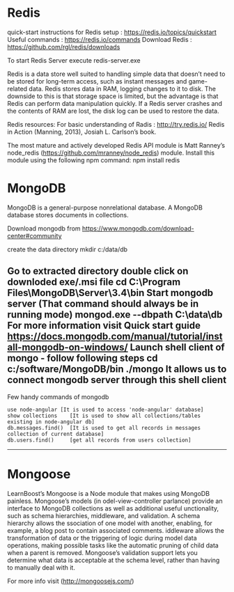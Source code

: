 # Redis
quick-start instructions for Redis setup : https://redis.io/topics/quickstart
Useful commands : https://redis.io/commands
Download Redis : https://github.com/rgl/redis/downloads

To start Redis Server execute redis-server.exe

Redis is a data store well suited to handling simple data that doesn’t need to be stored for long-term access, such as instant messages and game-related data. Redis stores data in RAM, logging changes to it to disk. The downside to this is that storage space is limited, but the advantage is that Redis can perform data manipulation quickly. If a Redis server crashes and the contents of RAM are lost, the disk log can be used to restore the data.

Redis resources:
    For basic understanding of Radis : http://try.redis.io/
    Redis in Action (Manning, 2013), Josiah L. Carlson’s book.

The most mature and actively developed Redis API module is Matt Ranney’s node_redis (https://github.com/mranney/node_redis) module. Install this module using the following npm command:
    npm install redis


# MongoDB
MongoDB is a general-purpose nonrelational database.
A MongoDB database stores documents in collections.

Download mongodb from https://www.mongodb.com/download-center#community

create the data directory
	mkdir c:/data/db
	
Go to extracted directory
	double click on downloded exe/.msi file
	cd C:\Program Files\MongoDB\Server\3.4\bin
Start mongodb server (That command should always be in running mode)
	mongod.exe --dbpath C:\data\db
For more information visit Quick start guide
	https://docs.mongodb.com/manual/tutorial/install-mongodb-on-windows/
Launch shell client of mongo - follow following steps
	cd c:/software/MongoDB/bin
	./mongo
	It allows us to connect mongodb server through this shell client
-------------------------------------------------------------
Few handy commands of mongodb

	use node-angular [It is used to access 'node-angular' database]
	show collections 	[It is used to show all collections/tables existing in node-angular db]
	db.messages.find()	[It is used to get all records in messages collection of current database]
	db.users.find()		[get all records from users collection]
	
------------------------------------------------------------
# Mongoose
LearnBoost’s Mongoose is a Node module that makes using MongoDB painless. Mongoose’s models (in odel-view-controller parlance) provide an interface to MongoDB collections as well as additional useful unctionality, such as schema hierarchies, middleware, and validation. A schema hierarchy allows the ssociation of one model with another, enabling, for example, a blog post to contain associated comments. iddleware allows the transformation of data or the triggering of logic during model data operations, making possible tasks like the automatic pruning of child data when a parent is removed. Mongoose’s validation support lets you determine what data is acceptable at the schema level, rather than having to manually deal with it.

For more info visit (http://mongoosejs.com/)
